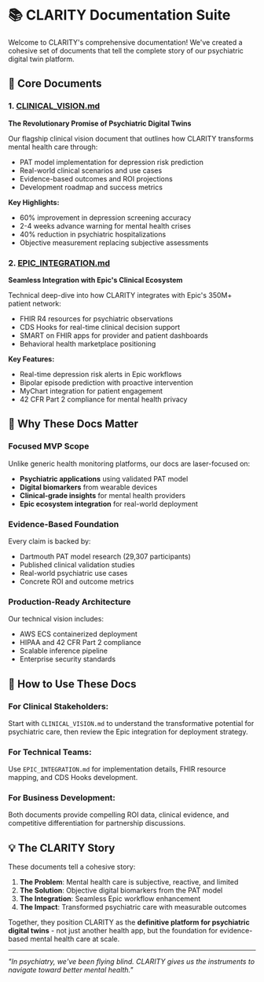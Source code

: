 # 📚 CLARITY Documentation Suite

Welcome to CLARITY's comprehensive documentation! We've created a cohesive set of documents that tell the complete story of our psychiatric digital twin platform.

## 🧠 Core Documents

### 1. [CLINICAL_VISION.md](./CLINICAL_VISION.md) 
**The Revolutionary Promise of Psychiatric Digital Twins**

Our flagship clinical vision document that outlines how CLARITY transforms mental health care through:
- PAT model implementation for depression risk prediction
- Real-world clinical scenarios and use cases
- Evidence-based outcomes and ROI projections
- Development roadmap and success metrics

**Key Highlights:**
- 60% improvement in depression screening accuracy
- 2-4 weeks advance warning for mental health crises
- 40% reduction in psychiatric hospitalizations
- Objective measurement replacing subjective assessments

### 2. [EPIC_INTEGRATION.md](./EPIC_INTEGRATION.md)
**Seamless Integration with Epic's Clinical Ecosystem**

Technical deep-dive into how CLARITY integrates with Epic's 350M+ patient network:
- FHIR R4 resources for psychiatric observations
- CDS Hooks for real-time clinical decision support
- SMART on FHIR apps for provider and patient dashboards
- Behavioral health marketplace positioning

**Key Features:**
- Real-time depression risk alerts in Epic workflows
- Bipolar episode prediction with proactive intervention
- MyChart integration for patient engagement
- 42 CFR Part 2 compliance for mental health privacy

## 🎯 Why These Docs Matter

### **Focused MVP Scope**
Unlike generic health monitoring platforms, our docs are laser-focused on:
- **Psychiatric applications** using validated PAT model
- **Digital biomarkers** from wearable devices
- **Clinical-grade insights** for mental health providers
- **Epic ecosystem integration** for real-world deployment

### **Evidence-Based Foundation**
Every claim is backed by:
- Dartmouth PAT model research (29,307 participants)
- Published clinical validation studies
- Real-world psychiatric use cases
- Concrete ROI and outcome metrics

### **Production-Ready Architecture**
Our technical vision includes:
- AWS ECS containerized deployment
- HIPAA and 42 CFR Part 2 compliance
- Scalable inference pipeline
- Enterprise security standards

## 🚀 How to Use These Docs

### **For Clinical Stakeholders:**
Start with `CLINICAL_VISION.md` to understand the transformative potential for psychiatric care, then review the Epic integration for deployment strategy.

### **For Technical Teams:**
Use `EPIC_INTEGRATION.md` for implementation details, FHIR resource mapping, and CDS Hooks development.

### **For Business Development:**
Both documents provide compelling ROI data, clinical evidence, and competitive differentiation for partnership discussions.

## 💡 The CLARITY Story

These documents tell a cohesive story:

1. **The Problem**: Mental health care is subjective, reactive, and limited
2. **The Solution**: Objective digital biomarkers from the PAT model
3. **The Integration**: Seamless Epic workflow enhancement
4. **The Impact**: Transformed psychiatric care with measurable outcomes

Together, they position CLARITY as the **definitive platform for psychiatric digital twins** - not just another health app, but the foundation for evidence-based mental health care at scale.

---

*"In psychiatry, we've been flying blind. CLARITY gives us the instruments to navigate toward better mental health."* 